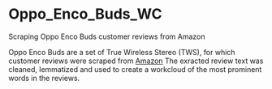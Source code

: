 # Oppo_Enco_Buds_WC
Scraping Oppo Enco Buds customer reviews from Amazon 

Oppo Enco Buds are a set of True Wireless Stereo (TWS), for which customer reviews were scraped from [Amazon](https://www.amazon.in/Bluetooth-Wireless-Supports-Cancellation-Resistant/product-reviews/B09G6LTQ8Q/ref=cm_cr_dp_d_show_all_btm?pageNumber=1)
The exracted review text was cleaned, lemmatized and used to create a workcloud of the most prominent words in the reviews.

